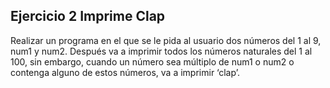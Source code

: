 ## Ejercicio 2 Imprime Clap

Realizar un programa en el que se le pida al usuario dos números del 1 al 9, num1 y num2.
Después va a imprimir todos los números naturales del 1 al 100, sin embargo, cuando un
número sea múltiplo de num1 o num2 o contenga alguno de estos números, va a imprimir
‘clap’.
